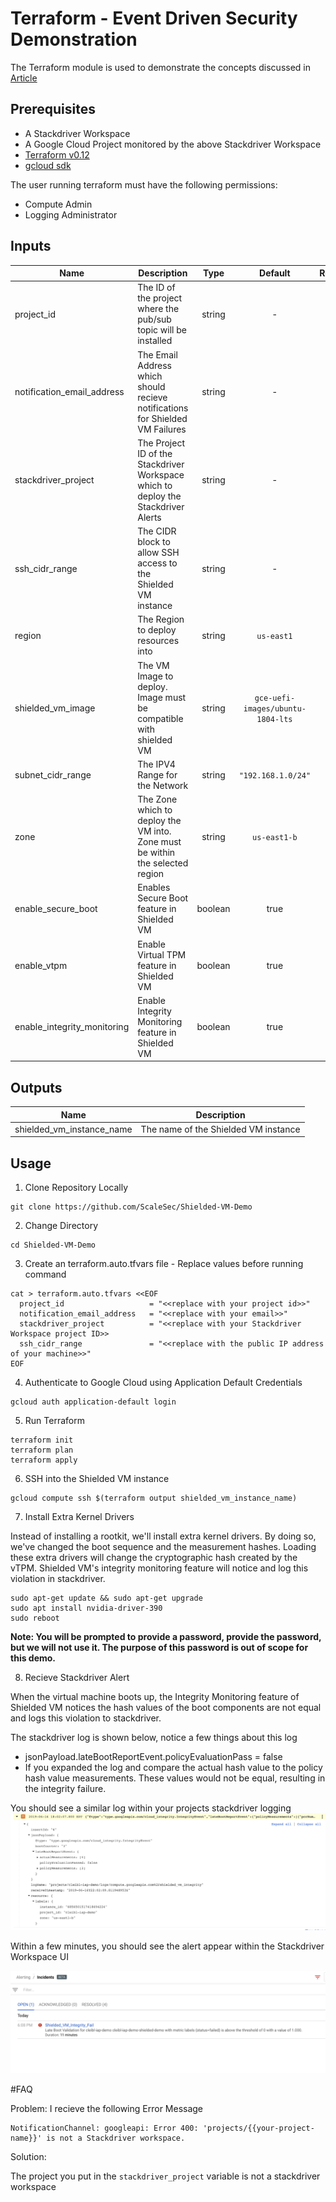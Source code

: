 # Terraform - Event Driven Security Demonstration

The Terraform module is used to demonstrate the concepts discussed in [Article](https://medium.com/p/4f49af8eb245/edit)

## Prerequisites 

* A Stackdriver Workspace
* A Google Cloud Project monitored by the above Stackdriver Workspace
* [Terraform v0.12](https://learn.hashicorp.com/terraform/getting-started/install.html)
* [gcloud sdk](https://cloud.google.com/sdk/install)

The user running terraform must have the following permissions:
* Compute Admin
* Logging Administrator

## Inputs

| Name | Description | Type | Default | Required |
|------|-------------|:----:|:-----:|:-----:|
| project_id |The ID of the project where the pub/sub topic will be installed  | string | - | yes |
| notification_email_address | The Email Address which should recieve notifications for Shielded VM Failures | string | - | yes |
| stackdriver_project | The Project ID of the Stackdriver Workspace which to deploy the Stackdriver Alerts | string | - | yes |
| ssh_cidr_range | The CIDR block to allow SSH access to the Shielded VM instance | string | - |  yes |
| region | The Region to deploy resources into| string |`us-east1` | no |
| shielded_vm_image | The VM Image to deploy.  Image must be compatible with shielded VM| string |`gce-uefi-images/ubuntu-1804-lts` | no |
| subnet_cidr_range | The IPV4 Range for the Network  | string  | `"192.168.1.0/24"`| no | 
| zone  | The Zone which to deploy the VM into.  Zone must be within the selected region | string  | `us-east1-b` | no |
| enable_secure_boot | Enables Secure Boot feature in Shielded VM | boolean | true | no |
| enable_vtpm | Enable Virtual TPM feature in Shielded VM | boolean | true | no |
| enable_integrity_monitoring | Enable Integrity Monitoring feature in Shielded VM | boolean | true | no |


## Outputs

| Name | Description |
|------|-------------|
| shielded_vm_instance_name    | The name of the Shielded VM instance |


## Usage

1. Clone Repository Locally
```
git clone https://github.com/ScaleSec/Shielded-VM-Demo
```
2. Change Directory
```
cd Shielded-VM-Demo
```
3. Create an terraform.auto.tfvars file - Replace values before running command
```
cat > terraform.auto.tfvars <<EOF
  project_id                   = "<<replace with your project id>>"
  notification_email_address   = "<<replace with your email>>"
  stackdriver_project          = "<<replace with your Stackdriver Workspace project ID>>
  ssh_cidr_range               = "<<replace with the public IP address of your machine>>"
EOF
```

4. Authenticate to Google Cloud using Application Default Credentials
```
gcloud auth application-default login
```

5. Run Terraform

```
terraform init
terraform plan
terraform apply
```

6. SSH into the Shielded VM instance

```
gcloud compute ssh $(terraform output shielded_vm_instance_name)
```

7. Install Extra Kernel Drivers

Instead of installing a rootkit, we'll install extra kernel drivers. By doing so, we've changed the boot sequence and the measurement hashes. Loading these extra drivers will change the cryptographic hash created by the vTPM. Shielded VM's integrity monitoring feature will notice and log this violation in stackdriver.

```
sudo apt-get update && sudo apt-get upgrade
sudo apt install nvidia-driver-390
sudo reboot
```
__Note: You will be prompted to provide a password, provide the password, but we will not use it. The purpose of this password is out of scope for this demo.__

8. Recieve Stackdriver Alert

When the virtual machine boots up, the Integrity Monitoring feature of Shielded VM notices the hash values of the boot components are not equal and logs this violation to stackdriver.

The stackdriver log is shown below, notice a few things about this log
* jsonPayload.lateBootReportEvent.policyEvaluationPass = false
* If you expanded the log and compare the actual hash value to the policy hash value measurements. These values would not be equal, resulting in the integrity failure.

You should see a similar log within your projects stackdriver logging
![stackdriver_integirty_log](./IMG/stackdriver_integrity_log.png)


Within a few minutes, you should see the alert appear within the Stackdriver Workspace UI

![stackdriver_UI_alert](./IMG/Stackdriver_UI_alert.png)


#FAQ

Problem: I recieve the following Error Message

```
NotificationChannel: googleapi: Error 400: 'projects/{{your-project-name}}' is not a Stackdriver workspace.
```

Solution: 

The project you put in the `stackdriver_project` variable is not a stackdriver workspace